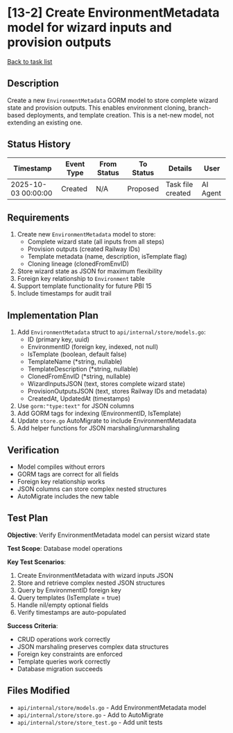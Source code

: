 # [13-2] Create EnvironmentMetadata model for wizard inputs and provision outputs

[Back to task list](./tasks.md)

## Description

Create a new `EnvironmentMetadata` GORM model to store complete wizard state and provision outputs. This enables environment cloning, branch-based deployments, and template creation. This is a net-new model, not extending an existing one.

## Status History

| Timestamp | Event Type | From Status | To Status | Details | User |
|-----------|------------|-------------|-----------|---------|------|
| 2025-10-03 00:00:00 | Created | N/A | Proposed | Task file created | AI Agent |

## Requirements

1. Create new `EnvironmentMetadata` model to store:
   - Complete wizard state (all inputs from all steps)
   - Provision outputs (created Railway IDs)
   - Template metadata (name, description, isTemplate flag)
   - Cloning lineage (clonedFromEnvID)
2. Store wizard state as JSON for maximum flexibility
3. Foreign key relationship to `Environment` table
4. Support template functionality for future PBI 15
5. Include timestamps for audit trail

## Implementation Plan

1. Add `EnvironmentMetadata` struct to `api/internal/store/models.go`:
   - ID (primary key, uuid)
   - EnvironmentID (foreign key, indexed, not null)
   - IsTemplate (boolean, default false)
   - TemplateName (*string, nullable)
   - TemplateDescription (*string, nullable)
   - ClonedFromEnvID (*string, nullable)
   - WizardInputsJSON (text, stores complete wizard state)
   - ProvisionOutputsJSON (text, stores Railway IDs and metadata)
   - CreatedAt, UpdatedAt (timestamps)
2. Use `gorm:"type:text"` for JSON columns
3. Add GORM tags for indexing (EnvironmentID, IsTemplate)
4. Update `store.go` AutoMigrate to include EnvironmentMetadata
5. Add helper functions for JSON marshaling/unmarshaling

## Verification

- Model compiles without errors
- GORM tags are correct for all fields
- Foreign key relationship works
- JSON columns can store complex nested structures
- AutoMigrate includes the new table

## Test Plan

**Objective**: Verify EnvironmentMetadata model can persist wizard state

**Test Scope**: Database model operations

**Key Test Scenarios**:
1. Create EnvironmentMetadata with wizard inputs JSON
2. Store and retrieve complex nested JSON structures
3. Query by EnvironmentID foreign key
4. Query templates (IsTemplate = true)
5. Handle nil/empty optional fields
6. Verify timestamps are auto-populated

**Success Criteria**:
- CRUD operations work correctly
- JSON marshaling preserves complex data structures
- Foreign key constraints are enforced
- Template queries work correctly
- Database migration succeeds

## Files Modified

- `api/internal/store/models.go` - Add EnvironmentMetadata model
- `api/internal/store/store.go` - Add to AutoMigrate
- `api/internal/store/store_test.go` - Add unit tests
